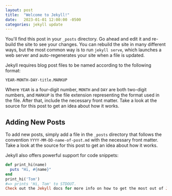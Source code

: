 ```yaml
---
layout: post
title:  "Welcome to Jekyll!"
date:   2023-01-01 12:00:00 -0500
categories: jekyll update
---
```


You'll find this post in your `_posts` directory. Go ahead and edit it and re-build the site to see your changes. You can rebuild the site in many different ways, but the most common way is to run `jekyll serve`, which launches a web server and auto-regenerates your site when a file is updated.

Jekyll requires blog post files to be named according to the following format:

`YEAR-MONTH-DAY-title.MARKUP`

Where `YEAR` is a four-digit number, `MONTH` and `DAY` are both two-digit numbers, and `MARKUP` is the file extension representing the format used in the file. After that, include the necessary front matter. Take a look at the source for this post to get an idea about how it works.

## Adding New Posts

To add new posts, simply add a file in the `_posts` directory that follows the convention `YYYY-MM-DD-name-of-post.md` with the necessary front matter. Take a look at the source for this post to get an idea about how it works.

Jekyll also offers powerful support for code snippets:

```ruby
def print_hi(name)
  puts "Hi, #{name}"
end
print_hi('Tom')
#=> prints 'Hi, Tom' to STDOUT.
Check out the Jekyll docs for more info on how to get the most out of Jekyll. File all bugs/feature requests at Jekyll’s GitHub repo. If you have questions, you can ask them on Jekyll Talk.
